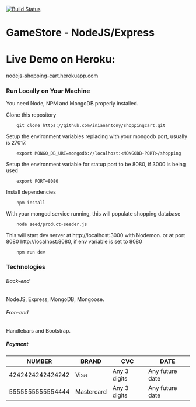 [![Build Status](https://travis-ci.org/brenohq/nodejs-shopping-cart.svg?branch=master)](https://travis-ci.org/brenohq/nodejs-shopping-cart)

# GameStore - NodeJS/Express

# Live Demo on Heroku:
[nodejs-shopping-cart.herokuapp.com](https://nodejs-shopping-cart.herokuapp.com/)

### Run Locally on Your Machine
You need Node, NPM and MongoDB properly installed.

Clone this repository
``` shell
    git clone https://github.com/inianantony/shoppingcart.git
```
Setup the environment variables replacing <MONGODB-PORT> with your mongodb port, usually is 27017.
``` shell
    export MONGO_DB_URI=mongodb://localhost:<MONGODB-PORT>/shopping
```
Setup the environment variable for statup port to be 8080, if 3000 is being used
``` shell
    export PORT=8080
```
Install dependencies
``` shell
    npm install
```

With your mongod service running, this will populate shopping database
``` shell
    node seed/product-seeder.js 
```
This will start dev server at http://localhost:3000 with Nodemon.
or at port 8080 http://localhost:8080, if env variable is set to 8080

``` shell
    npm run dev
```

### Technologies
###### Back-end
NodeJS, Express, MongoDB, Mongoose. 
###### Fron-end
Handlebars and Bootstrap.

##### Payment
NUMBER | BRAND | CVC | DATE 
--- | --- | --- | --- 
4242424242424242 | Visa | Any 3 digits | Any future date 
5555555555554444 | Mastercard | Any 3 digits | Any future date 
